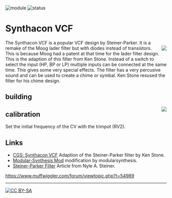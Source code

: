 ![module](https://img.shields.io/badge/module-filter-yellow)
![status](https://img.shields.io/badge/status-obsolete-red)

 # Synthacon VCF
 
The Synthacon VCF is a popular VCF design by Steiner-Parker. It is a remake of the Moog lader filter but with diodes instead of transistors. <a href="https://spielhuus.github.io/elektrophon/images/synthacon-panel-tmb.jpg"><img align="right" src="https://spielhuus.github.io/elektrophon/images/synthacon-panel-tmb.jpg"></a> This is because Moog had a patent at that time for the lader filter design. This is the adaption of this filter from Ken Stone. Instead of a switch to select the input (HP, BP or LP) multiple inputs can be connected at the same time. This gives some very special effects. The filter has a very percusive sound and can be used to create a chime or symbal. Ken Stone resused the filter for his chime design. 

## building
<a href="https://spielhuus.github.io/elektrophon/images/synthacon-back.jpg"><img align="right" src="https://spielhuus.github.io/elektrophon/images/synthacon-back-tmb.jpg"></a>

## calibration

Set the initial frequency of the CV with the trimpot (RV2).

 ## Links

* [CGS: Synthacon VCF](https://www.elby-designs.com/webtek/cgs/cgs35/cgs35_syntha_vcf.html) Adaption of the Steiner-Parker filter by Ken Stone.
* [Modular-Synthesis Mod](https://modularsynthesis.com/cgs/steiner_vcf/steiner_vcf.htm) modification by modularsynthesis.
* [Steiner-Parker Filter](http://yusynth.net/archives/ElectronicDesign/N-Steiner-VCF-1974.pdf) Article from Nyle A. Steiner.

https://www.muffwiggler.com/forum/viewtopic.php?t=54989


---
[![CC BY-SA](https://licensebuttons.net/l/by-sa/3.0/88x31.png)](https://creativecommons.org/licenses/by-sa/4.0/)

